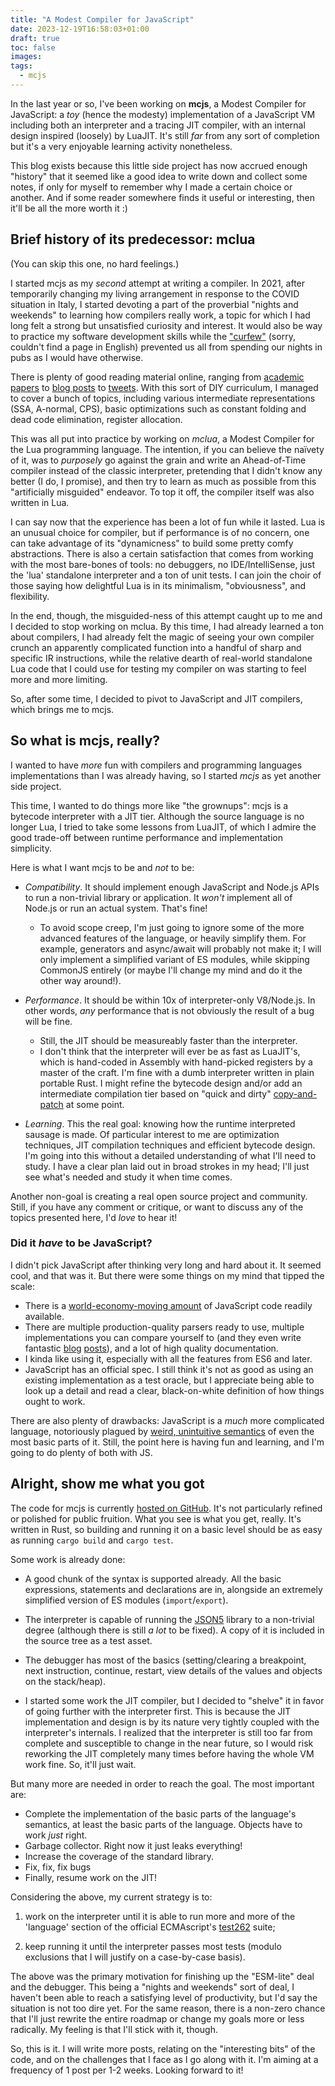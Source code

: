 ```yaml
---
title: "A Modest Compiler for JavaScript"
date: 2023-12-19T16:58:03+01:00
draft: true
toc: false
images:
tags:
  - mcjs
---
```


<!--- intro [like the top of an email] -->

In the last year or so, I've been working on **mcjs**, a Modest Compiler for JavaScript: a *toy* (hence the modesty) implementation of a JavaScript VM including both an interpreter and a tracing JIT compiler, with an internal design inspired (loosely) by LuaJIT.  It's still *far* from any sort of completion but it's a very enjoyable learning activity nonetheless. 

This blog exists because this little side project has now accrued enough "history" that it seemed like a good idea to write down and collect some notes, if only for myself to remember why I made a certain choice or another. And if some reader somewhere finds it useful or interesting, then it'll be all the more worth it :)

## Brief history of its predecessor: mclua

(You can skip this one, no hard feelings.)

<!--- Really keep this? Should it be shorter? -->

<!-- TODO  make it clearer: it was and is for *fun* -->
I started mcjs as my *second* attempt at writing a compiler. In 2021, after temporarily changing my living arrangement in response to the COVID situation in Italy, I started devoting a part of the proverbial "nights and weekends" to learning how compilers really work, a topic for which I had long felt a strong but unsatisfied curiosity and interest. It would also be way to practice my software development skills while the ["curfew"](https://it.wikipedia.org/wiki/Gestione_della_pandemia_di_COVID-19_in_Italia#Allentamento_delle_misure_di_contenimento_(26_aprile_-_5_agosto_2021)) (sorry, couldn't find a page in English) prevented us all from spending our nights in pubs as I would have otherwise.

There is plenty of good reading material online, ranging from [academic papers](https://arxiv.org/abs/2011.05608) to [blog posts](https://sillycross.github.io/2022/11/22/2022-11-22/) to [tweets](https://twitter.com/DrawsMiguel/status/1727355995507376630). With this sort of DIY curriculum, I managed to cover a bunch of topics, including various intermediate representations (SSA, A-normal, CPS), basic optimizations such as constant folding and dead code elimination, register allocation.  

This was all put into practice by working on *mclua*, a Modest Compiler for the Lua programming language.  The intention, if you can believe the naïvety of it, was to *purposely* go against the grain and write an Ahead-of-Time compiler instead of the classic interpreter, pretending that I didn't know any better (I do, I promise), and then try to learn as much as possible from this "artificially misguided" endeavor. To top it off, the compiler itself was also written in Lua.

I can say now that the experience has been a lot of fun while it lasted. Lua is an unusual choice for compiler, but if performance is of no concern, one can take advantage of its "dynamicness" to build some pretty comfy abstractions. There is also a certain satisfaction that comes from working with the most bare-bones of tools: no debuggers, no IDE/IntelliSense, just the 'lua' standalone interpreter and a ton of unit tests. I can join the choir of those saying how delightful Lua is in its minimalism, "obviousness", and flexibility.

In the end, though, the misguided-ness of this attempt caught up to me and I decided to stop working on mclua.  By this time, I had already learned a ton about compilers, I had already felt the magic of seeing your own compiler crunch an apparently complicated function into a handful of sharp and specific IR instructions, while the relative dearth of real-world standalone Lua code that I could use for testing my compiler on was starting to feel more and more limiting.

So, after some time, I decided to pivot to JavaScript and JIT compilers, which brings me to mcjs.

## So what is mcjs, really?

I wanted to have *more* fun with compilers and programming languages implementations than I was already having, so I started *mcjs* as yet another side project.

This time, I wanted to do things more like "the grownups": mcjs is a bytecode interpreter with a JIT tier. Although the source language is no longer Lua, I tried to take some lessons from LuaJIT, of which I admire the good trade-off between runtime performance and implementation simplicity.

Here is what I want mcjs to be and *not* to be:

- *Compatibility*. It should implement enough JavaScript and Node.js APIs to run a non-trivial library or application. It *won't* implement all of Node.js or run an actual system. That's fine!
    - To avoid scope creep, I'm just going to ignore some of the more advanced features of the language, or heavily simplify them.  For example, generators and async/await will probably not make it; I will only implement a simplified variant of ES modules, while skipping CommonJS entirely (or maybe I'll change my mind and do it the other way around!).

- *Performance*. It should be within 10x of interpreter-only V8/Node.js. In other words, *any* performance that is not obviously the result of a bug will be fine.
    - Still, the JIT should be measureably faster than the interpreter.
    - I don't think that the interpreter will ever be as fast as LuaJIT's, which is hand-coded in Assembly with hand-picked registers by a master of the craft. I'm fine with a dumb interpreter written in plain portable Rust. I might refine the bytecode design and/or add an intermediate compilation tier based on "quick and dirty" [copy-and-patch](https://arxiv.org/abs/2011.13127) at some point.

- *Learning*. This the real goal: knowing how the runtime interpreted sausage is made. Of particular interest to me are optimization techniques, JIT compilation techniques and efficient bytecode design. I'm going into this without a detailed understanding of what I'll need to study. I have a clear plan laid out in broad strokes in my head; I'll just see what's needed and study it when time comes.

Another non-goal is creating a real open source project and community. Still, if you have any comment or critique, or want to discuss any of the topics presented here, I'd *love* to hear it!

### Did it  *have*  to be JavaScript?

I didn't pick JavaScript after thinking very long and hard about it. It seemed cool, and that was it. But there were some things on my mind that tipped the scale:

- There is a [world-economy-moving amount](https://www.npmjs.com/) of JavaScript code readily available. <!--- It's useful to have many "real" packages that are designed to run in a standalone process (in Node.js), accomplish some generic task, and are simple enough to test my compiler on without implementing too many "system" APIs. In my experience, most of the simple-enough open source Lua code you can find is made to extend a larger application and it relies on the the application's extension APIs to be run and tested. The prospect of one day running simple but "real" programs or libraries is good for motivation! -->
- There are multiple production-quality parsers ready to use, multiple implementations you can compare yourself to (and they even write fantastic [blog](https://v8.dev/blog) [posts](https://webkit.org/blog/10308/speculation-in-javascriptcore/)), and a lot of high quality documentation.
- I kinda like using it, especially with all the features from ES6 and later.
- JavaScript has an official spec. I still think it's not as good as using an existing implementation as a test oracle, but I appreciate being able to look up a detail and read a clear, black-on-white definition of how things ought to work.

There are also plenty of drawbacks: JavaScript is a *much* more complicated language, notoriously plagued by [weird, unintuitive semantics](https://www.destroyallsoftware.com/talks/wat) of even the most basic parts of it. Still, the point here is having fun and learning, and I'm going to do plenty of both with JS.

## Alright, show me what you got

The code for mcjs is currently [hosted on GitHub](https://github.com/sebastiano-barrera/mcjs/). It's not particularly refined or polished for public fruition. What you see is what you get, really. It's written in Rust, so building and running it on a basic level should be as easy as running `cargo build` and `cargo test`.

<!---
As a general overview the main modules are:

* The *bytecode compiler*.  Takes care of transforming the source JavaScript code into bytecode (split into functions, grouped into modules).

* The *loader*.  The data structure that stores and caches compiled code. It also implements the module search logic.

* The *interpreter*.  Just what it says on the tin: runs bytecode and holds the VM's runtime state.

* The *debugger*.  A bare-bones debugger that I'm using to help myself understand failures of the test suite.

* The *JIT compiler*.  Ties into the interpreter to record and compile traces, so that they can be called from and return to the interpreter.
    * It's currently broken and disabled. More on this later.
    * It's a *tracing* JIT, like LuaJIT, but maybe this will change.

More notes on each part will come in subsequent posts. 
-->

Some work is already done:

* A good chunk of the syntax is supported already. All the basic expressions, statements and declarations are in, alongside an extremely simplified version of ES modules (`import`/`export`).

* The interpreter is capable of running the [JSON5](https://www.npmjs.com/package/json5) library to a non-trivial degree (although there is still *a lot* to be fixed).  A copy of it is included in the source tree as a test asset.

* The debugger has most of the basics (setting/clearing a breakpoint, next instruction, continue, restart, view details of the values and objects on the stack/heap).

* I started some work the JIT compiler, but I decided to "shelve" it in favor of going further with the interpreter first. This is because the JIT implementation and design is by its nature very tightly coupled with the interpreter's internals.  I realized that the interpreter is still too far from complete and susceptible to change in the near future, so I would risk reworking the JIT completely many times before having the whole VM work fine. So, it'll just wait.

But many more are needed in order to reach the goal. The most important are:

 + Complete the implementation of the basic parts of the language's semantics, at least the basic parts of the language.  Objects have to work *just* right. 
 + Garbage collector. Right now it just leaks everything!
 + Increase the coverage of the standard library.
 + Fix, fix, fix bugs
 + Finally, resume work on the JIT!

Considering the above, my current strategy is to:

1. work on the interpreter until it is able to run more and more of the 'language' section of the official ECMAscript's [test262](https://github.com/tc39/test262) suite;

1. keep running it until the interpreter passes most tests (modulo exclusions that I will justify on a case-by-case basis).

The above was the primary motivation for finishing up the "ESM-lite" deal and the debugger. This being a "nights and weekends" sort of deal, I haven't been able to reach a satisfying level of productivity, but I'd say the situation is not too dire yet.  For the same reason, there is a non-zero chance that I'll just rewrite the entire roadmap or change my goals more or less radically. My feeling is that I'll stick with it, though.

So, this is it. I will write more posts, relating on the "interesting bits" of the code, and on the challenges that I face as I go along with it. I'm aiming at a frequency of 1 post per 1-2 weeks.  Looking forward to it!

